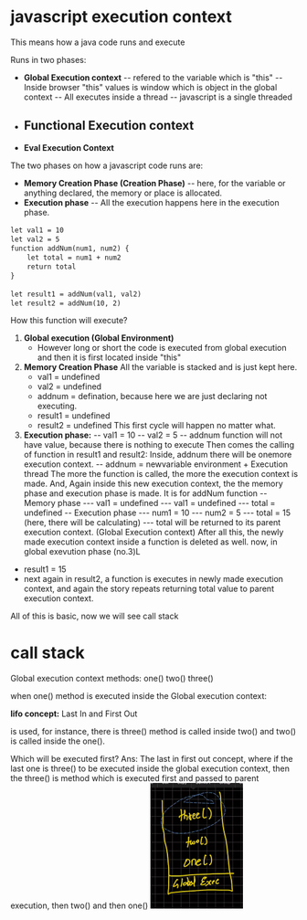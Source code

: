 # javascript execution context

This means how a java code runs and execute

Runs in two phases:

- **Global Execution context**
    -- refered to the variable which is "this"
    -- Inside browser "this" values is window which is object in the global context 
    -- All executes inside a thread
    -- javascript is a single threaded
- **Functional Execution context**
    -- 
- **Eval Execution Context**

The two phases on how a javascript code runs are:
- **Memory Creation Phase (Creation Phase)**
    -- here, for the variable or anything declared, the memory or place is allocated.
- **Execution phase**
    -- All the execution happens here in the execution phase.
```
let val1 = 10
let val2 = 5
function addNum(num1, num2) {
    let total = num1 + num2
    return total
}

let result1 = addNum(val1, val2)
let result2 = addNum(10, 2)
```
How this function will execute?
1. **Global execution (Global Environment)**
    - However long or short the code is executed from global execution and then it is first located inside "this"
2. **Memory Creation Phase**
    All the variable is stacked and is just kept here.
    - val1 = undefined
    - val2 = undefined
    - addnum = defination, because here we are just declaring not executing.
    - result1 = undefined
    - result2 = undefined
This first cycle will happen no matter what.
3. **Execution phase:**
    -- val1 = 10
    -- val2 = 5
    -- addnum function will not have value, because there is nothing to execute
Then comes the calling of function in result1 and result2:
    Inside, addnum there will be onemore execution context.
    -- addnum = newvariable environment + Execution thread
The more the function is called, the more the execution context is made.
And, Again inside this new execution context, the the memory phase and execution phase is made. It is for addNum function
    -- Memory phase
        --- val1 = undefined
        --- val1 = undefined
        --- total = undefined
    -- Execution phase
        --- num1 = 10
        --- num2 = 5
        --- total = 15 (here, there will be calculating)
        --- total will be returned to its parent execution context. (Global Execution context)
After all this, the newly made execution context inside a function is deleted as well.
now, in global exevution phase (no.3)L
- result1 = 15
- next again in result2, a function is executes in newly made execution context, and again the story repeats returning total value to parent execution context.


All of this is basic, now we will see call stack

# call stack

Global execution context
methods:
    one()
    two()
    three()

when one() method is executed inside the Global execution context:

**lifo concept:** Last In and First Out

is used,
for instance, there is three() method is called inside two() and two() is called inside the one().

Which will be executed first?
Ans: The last in first out concept, where if the last one is three() to be executed inside the global execution context, then the three() is method which is executed first and passed to parent execution, then two() and then one()
![alt text](image.png)

